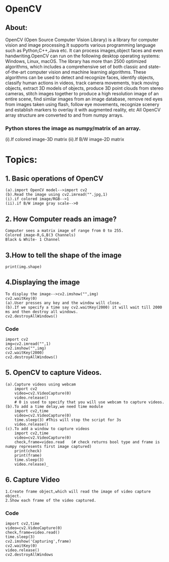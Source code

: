 # OpenCV
## About:
OpenCV (Open Source Computer Vision Library) is a library for computer vision and image processing.It supports various programming language such as Python,C++,Java etc.
It can process images,object faces and even handwriting.OpenCV can run on the following desktop operating systems: Windows, Linux, macOS.
The library has more than 2500 optimized algorithms, which includes a comprehensive set of both classic and state-of-the-art computer vision and machine learning algorithms. These algorithms can be used to detect and recognize faces, identify objects, classify human actions in videos, track camera movements, track moving objects, extract 3D models of objects, produce 3D point clouds from stereo cameras, stitch images together to produce a high resolution image of an entire scene, find similar images from an image database, remove red eyes from images taken using flash, follow eye movements, recognize scenery and establish markers to overlay it with augmented reality, etc
All OpenCV array structure are converted to and from numpy arrays.
### Python stores the image as numpy/matrix of an array.
(i).If colored image-3D matrix 
 (ii).If B/W  image-2D matrix  

# Topics:
## 1. Basic operations of OpenCV
    (a).import OpenCV model-->import cv2
    (b).Read the image using cv2.imread("".jpg,1)
    (i).if colored image/RGB-->1
    (ii).if B/W image gray scale-->0

## 2. How Computer reads an image?
    Computer sees a matrix image of range from 0 to 255.
    Colored image-R,G,B(3 Channels)
    Black & White- 1 Channel 

## 3.How to tell the shape of the image
    print(img.shape)

## 4.Displaying the image
    To display the image-->cv2.imshow("",img)
    cv2.waitKey(0)    
    (a).User presses any key and the window will close.
    (b).If we specify a time say cv2.waitKey(2000) it will wait till 2000 ms and then destroy all windows.
    cv2.destroyAllWindows()
    
  ### Code 
    import cv2
    img=cv2.imread("",1) 
    cv2.imshow("",img)
    cv2.waitKey(2000)
    cv2.destroyAllWindows()
         
## 5. OpenCV to capture Videos.
    (a).Capture videos using webcam
        import cv2
        video=cv2.VideoCapture(0)
        video.release()
        # 0 is used to specify that you will use webcam to capture videos.
    (b).To add a time delay,we need time module
        import cv2,time
        video=cv2.VideoCapture(0)
        time.sleep(3) #This will stop the script for 3s
        video.release()
    (c).To add a window to capture videos
        import cv2,time
        video=cv2.VideoCapture(0)
        check,frame=video.read   (# check returns bool type and frame is numpy represents first image captured)
        print(check)
        print(frame)
        time.sleep(3)
        video.release)_

## 6. Capture Video
    1.Create frame object,which will read the image of video capture object.
    2.Show each frame of the video captured.
    
   ### Code
    import cv2,time
    video=cv2.VideoCapture(0)
    check,frame=video.read()
    time.sleep(3)
    cv2.imshow('Capturing',frame)
    cv2.waitKey(0)
    video.release()
    cv2.destroyAllWindows


        